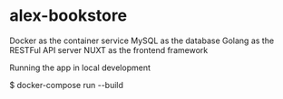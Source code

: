 # alex-bookstore

Docker as the container service
MySQL as the database
Golang as the RESTFul API server
NUXT as the frontend framework

Running the app in local development

$ docker-compose run --build


